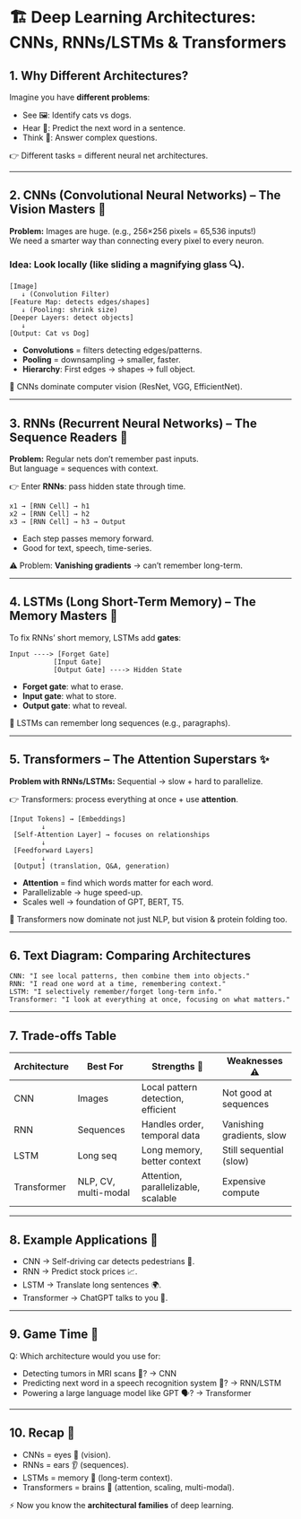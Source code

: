 # 🏗️ Deep Learning Architectures: CNNs, RNNs/LSTMs & Transformers 

## 1. Why Different Architectures?  

Imagine you have **different problems**:  
- See 🖼️: Identify cats vs dogs.  
- Hear 🎵: Predict the next word in a sentence.  
- Think 🤖: Answer complex questions.  

👉 Different tasks = different neural net architectures.  

---  

## 2. CNNs (Convolutional Neural Networks) – The Vision Masters 👀  

**Problem:** Images are huge. (e.g., 256×256 pixels = 65,536 inputs!)  
We need a smarter way than connecting every pixel to every neuron.  

### Idea: Look locally (like sliding a magnifying glass 🔍).  

```
[Image]
   ↓ (Convolution Filter)
[Feature Map: detects edges/shapes]
   ↓ (Pooling: shrink size)
[Deeper Layers: detect objects]
   ↓
[Output: Cat vs Dog]
```  

- **Convolutions** = filters detecting edges/patterns.  
- **Pooling** = downsampling → smaller, faster.  
- **Hierarchy**: First edges → shapes → full object.  

📌 CNNs dominate computer vision (ResNet, VGG, EfficientNet).  

---  

## 3. RNNs (Recurrent Neural Networks) – The Sequence Readers 📖  

**Problem:** Regular nets don’t remember past inputs.  
But language = sequences with context.  

👉 Enter **RNNs**: pass hidden state through time.  

```
x1 → [RNN Cell] → h1  
x2 → [RNN Cell] → h2  
x3 → [RNN Cell] → h3 → Output
```  

- Each step passes memory forward.  
- Good for text, speech, time-series.  

⚠️ Problem: **Vanishing gradients** → can’t remember long-term.  

---  

## 4. LSTMs (Long Short-Term Memory) – The Memory Masters 🧠  

To fix RNNs’ short memory, LSTMs add **gates**:  

```
Input ----> [Forget Gate]  
           [Input Gate]  
           [Output Gate] ----> Hidden State
```  

- **Forget gate**: what to erase.  
- **Input gate**: what to store.  
- **Output gate**: what to reveal.  

📌 LSTMs can remember long sequences (e.g., paragraphs).  

---  

## 5. Transformers – The Attention Superstars ✨  

**Problem with RNNs/LSTMs:** Sequential → slow + hard to parallelize.  

👉 Transformers: process everything at once + use **attention**.  

```
[Input Tokens] → [Embeddings]  
        ↓  
 [Self-Attention Layer] → focuses on relationships  
        ↓  
 [Feedforward Layers]  
        ↓  
 [Output] (translation, Q&A, generation)
```  

- **Attention** = find which words matter for each word.  
- Parallelizable → huge speed-up.  
- Scales well → foundation of GPT, BERT, T5.  

📌 Transformers now dominate not just NLP, but vision & protein folding too.  

---  

## 6. Text Diagram: Comparing Architectures  

```
CNN: "I see local patterns, then combine them into objects."  
RNN: "I read one word at a time, remembering context."  
LSTM: "I selectively remember/forget long-term info."  
Transformer: "I look at everything at once, focusing on what matters."  
```  

---  

## 7. Trade-offs Table  

| Architecture  | Best For | Strengths 💪 | Weaknesses ⚠️ |
|---------------|----------|--------------|---------------|
| CNN           | Images   | Local pattern detection, efficient | Not good at sequences |
| RNN           | Sequences| Handles order, temporal data | Vanishing gradients, slow |
| LSTM          | Long seq | Long memory, better context | Still sequential (slow) |
| Transformer   | NLP, CV, multi-modal | Attention, parallelizable, scalable | Expensive compute |  

---  

## 8. Example Applications 🚀  

- CNN → Self-driving car detects pedestrians 🚗.  
- RNN → Predict stock prices 📈.  
- LSTM → Translate long sentences 🌍.  
- Transformer → ChatGPT talks to you 🤖.  

---  

## 9. Game Time 🎲  

Q: Which architecture would you use for:  
- Detecting tumors in MRI scans 🧬? → CNN  
- Predicting next word in a speech recognition system 🎤? → RNN/LSTM  
- Powering a large language model like GPT 🗣️? → Transformer  

---  

## 10. Recap 🎉  

- CNNs = eyes 👀 (vision).  
- RNNs = ears 👂 (sequences).  
- LSTMs = memory 🧠 (long-term context).  
- Transformers = brains 🤖 (attention, scaling, multi-modal).  

⚡ Now you know the **architectural families** of deep learning.  
